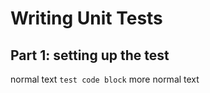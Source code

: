 # Writing Unit Tests

## Part 1: setting up the test

normal text ```test code block``` more normal text 